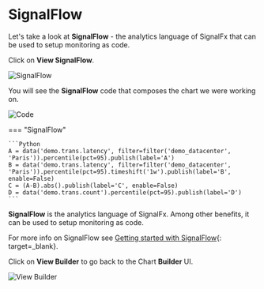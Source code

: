 # SignalFlow

Let's take a look at **SignalFlow** - the analytics language of SignalFx that can be used to setup monitoring as code.

Click on **View SignalFlow**.

![SignalFlow](../images/dashboards/M1-l1-29.png)

You will see the **SignalFlow** code that composes the chart we were working on.

![Code](../images/dashboards/M1-l1-30.png)

=== "SignalFlow"

    ```Python
    A = data('demo.trans.latency', filter=filter('demo_datacenter', 'Paris')).percentile(pct=95).publish(label='A')
    B = data('demo.trans.latency', filter=filter('demo_datacenter', 'Paris')).percentile(pct=95).timeshift('1w').publish(label='B', enable=False)
    C = (A-B).abs().publish(label='C', enable=False)
    D = data('demo.trans.count').percentile(pct=95).publish(label='D')
    ```

**SignalFlow** is the analytics language of SignalFx. Among other benefits, it can be used to setup monitoring as code.

For more info on SignalFlow see [Getting started with SignalFlow](https://docs.signalfx.com/en/latest/getting-started/concepts/analytics-signalflow.html#signalflow-analytics-language){: target=_blank}.

Click on **View Builder** to go back to the Chart **Builder** UI.

![View Builder](../images/dashboards/M1-l1-31.png)
